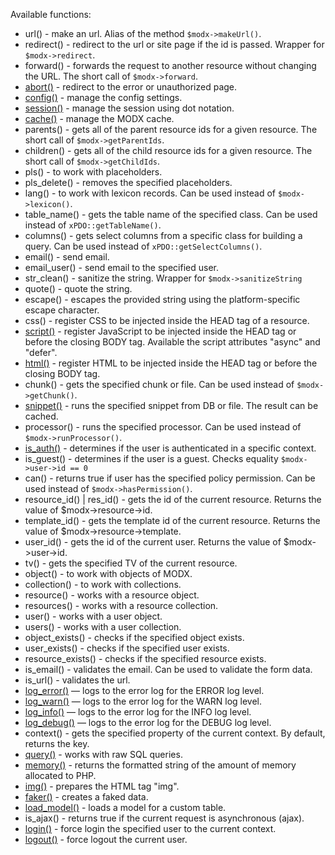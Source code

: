 Available functions:

* url() - make an url. Alias of the method ```$modx->makeUrl()```.
* redirect() - redirect to the url or site page if the id is passed. Wrapper for ```$modx->redirect```.
* forward() - forwards the request to another resource without changing the URL. The short call of ```$modx->forward```.
* [abort()](./en/abort.md) - redirect to the error or unauthorized page.
* [config()](./en/config.md) - manage the config settings.
* [session()](./en/session.md) - manage the session using dot notation.
* [cache()](./en/cache.md) - manage the MODX cache.
* parents() - gets all of the parent resource ids for a given resource. The short call of ```$modx->getParentIds```.
* children() - gets all of the child resource ids for a given resource. The short call of ```$modx->getChildIds```.
* pls() - to work with placeholders.
* pls_delete() - removes the specified placeholders.
* lang() - to work with lexicon records. Can be used instead of ```$modx->lexicon()```.
* table_name() - gets the table name of the specified class. Can be used instead of ```xPDO::getTableName()```.
* columns() - gets select columns from a specific class for building a query. Can be used instead of ```xPDO::getSelectColumns()```.
* email() - send email.
* email_user() - send email to the specified user.
* str_clean() - sanitize the string. Wrapper for ```$modx->sanitizeString```
* quote() - quote the string.
* escape() - escapes the provided string using the platform-specific escape character.
* css() - register CSS to be injected inside the HEAD tag of a resource.
* [script()](./en/script.md) - register JavaScript to be injected inside the HEAD tag or before the closing BODY tag. Available the script attributes "async" and "defer".
* [html()](./en/html.md) - register HTML to be injected inside the HEAD tag or before the closing BODY tag.
* chunk() - gets the specified chunk or file. Can be used instead of ```$modx->getChunk()```.
* [snippet()](./en/snippet.md) - runs the specified snippet from DB or file. The result can be cached.
* processor() - runs the specified processor. Can be used instead of ```$modx->runProcessor()```.
* [is_auth()](./en/is_auth.md) - determines if the user is authenticated in a specific context.
* is_guest() - determines if the user is a guest. Checks equality ```$modx->user->id == 0```
* can() - returns true if user has the specified policy permission. Can be used instead of ```$modx->hasPermission()```.
* resource_id() | res_id() - gets the id of the current resource. Returns the value of $modx->resource->id. 
* template_id() - gets the template id of the current resource. Returns the value of $modx->resource->template.
* user_id() - gets the id of the current user. Returns the value of $modx->user->id.
* tv() - gets the specified TV of the current resource. 
* object() - to work with objects of MODX.
* collection() - to work with collections.
* resource() - works with a resource object.
* resources() - works with a resource collection.
* user() - works with a user object.
* users() - works with a user collection.
* object_exists() - checks if the specified object exists.
* user_exists() - checks if the specified user exists.
* resource_exists() - checks if the specified resource exists.
* is_email() - validates the email. Can be used to validate the form data.
* is_url() - validates the url.
* [log_error()](./en/logger.md) — logs to the error log for the ERROR log level.
* [log_warn()](./en/logger.md) — logs to the error log for the WARN log level.
* [log_info()](./en/logger.md) — logs to the error log for the INFO log level.
* [log_debug()](./en/logger.md) — logs to the error log for the DEBUG log level.
* context() - gets the specified property of the current context. By default, returns the key.
* [query()](./en/query.md) - works with raw SQL queries.
* [memory()](./en/memory.md) - returns the formatted string of the amount of memory allocated to PHP.
* [img()](./en/img.md) - prepares the HTML tag "img".
* [faker()](./en/faker.md) - creates a faked data.
* [load_model()](./en/load_model.md) - loads a model for a custom table.
* is_ajax() - returns true if the current request is asynchronous (ajax).
* [login()](./en/login.md) - force login the specified user to the current context.
* [logout()](./en/logout.md) - force logout the current user.
